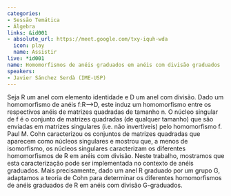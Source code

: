 ```yaml
---
categories:
- Sessão Temática
- Álgebra
links: &id001
- absolute_url: https://meet.google.com/txy-iquh-wda
  icon: play
  name: Assistir
live: *id001
name: Homomorfismos de anéis graduados em anéis com divisão graduados
speakers:
- Javier Sánchez Serdà (IME-USP)
---
```


Seja R um anel com elemento identidade e D um anel com divisão. Dado um homomorfismo de anéis f:R-->D, este induz um homomorfismo entre os respectivos anéis de matrizes quadradas de tamanho n.  O núcleo singular de f é o conjunto de matrizes quadradas (de qualquer tamanho) que são enviadas em matrizes singulares (i.e. não invertíveis) pelo homomorfismo f.  Paul M. Cohn caracterizou os conjuntos de matrizes quadradas que aparecem como núcleos singulares e mostrou que, a menos de isomorfismo, os núcleos singulares caracterizam os diferentes homomorfismos de R em anéis com divisão.  Neste trabalho, mostramos que esta caracterização pode ser implementada no contexto de anéis graduados. Mais precisamente, dado um anel R graduado por um grupo G, adaptamos a teoria de Cohn para determinar os diferentes homomorfismos de anéis graduados de R em anéis com divisão G-graduados. 